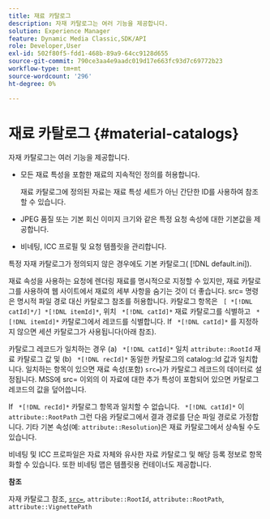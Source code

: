 ```yaml
---
title: 재료 카탈로그
description: 자재 카탈로그는 여러 기능을 제공합니다.
solution: Experience Manager
feature: Dynamic Media Classic,SDK/API
role: Developer,User
exl-id: 502f80f5-fdd1-468b-89a9-64cc9128d655
source-git-commit: 790ce3aa4e9aadc019d17e663fc93d7c69772b23
workflow-type: tm+mt
source-wordcount: '296'
ht-degree: 0%

---
```


# 재료 카탈로그 {#material-catalogs}

자재 카탈로그는 여러 기능을 제공합니다.

* 모든 재료 특성을 포함한 재료의 지속적인 정의를 허용합니다.

   재료 카탈로그에 정의된 자료는 재료 특성 세트가 아닌 간단한 ID를 사용하여 참조할 수 있습니다.
* JPEG 품질 또는 기본 회신 이미지 크기와 같은 특정 요청 속성에 대한 기본값을 제공합니다.
* 비네팅, ICC 프로필 및 요청 템플릿을 관리합니다.

특정 자재 카탈로그가 정의되지 않은 경우에도 기본 카탈로그( [!DNL default.ini]).

재료 속성을 사용하는 요청에 렌더링 재료를 명시적으로 지정할 수 있지만, 재료 카탈로그를 사용하여 웹 사이트에서 재료의 세부 사항을 숨기는 것이 더 좋습니다. src= 명령은 명시적 파일 경로 대신 카탈로그 참조를 허용합니다. 카탈로그 항목은 ` [ *[!DNL catId]*/] *[!DNL itemId]*`, 위치 ` *[!DNL catId]*` 재료 카탈로그를 식별하고 ` *[!DNL itemId]*` 카탈로그에서 레코드를 식별합니다. If ` *[!DNL catId]*` 를 지정하지 않으면 세션 카탈로그가 사용됩니다(아래 참조).

카탈로그 레코드가 일치하는 경우 (a) ` *[!DNL catId]*` 일치 `attribute::RootId` 재료 카탈로그 값 및 (b) ` *[!DNL recId]*` 동일한 카탈로그의 catalog::Id 값과 일치합니다. 일치하는 항목이 있으면 재료 속성(포함) `src=`)가 카탈로그 레코드의 데이터로 설정됩니다. MSS에 src= 이외의 이 자료에 대한 추가 특성이 포함되어 있으면 카탈로그 레코드의 값을 덮어씁니다.

If ` *[!DNL recId]*` 카탈로그 항목과 일치할 수 없습니다. ` *[!DNL catId]*` 이 `attribute::RootPath` 그런 다음 카탈로그에서 결과 경로를 단순 파일 경로로 가정합니다. 기타 기본 속성(예: `attribute::Resolution`)은 재료 카탈로그에서 상속될 수도 있습니다.

비네팅 및 ICC 프로파일은 자료 자체와 유사한 자료 카탈로그 및 해당 등록 정보로 항목화할 수 있습니다. 또한 비네팅 맵은 템플릿용 컨테이너도 제공합니다.

**참조**

자재 카탈로그 참조, [ `src=`](../../../../../../ir-api/http-protocol/image-rendering-api-ref/c-ir-http-protocol-ref/c-ir-http-protocol-command-reference/r-ir-src.md#reference-62c98abad22149d68d405ed6aaff8272), `attribute::RootId`, `attribute::RootPath`, `attribute::VignettePath`
